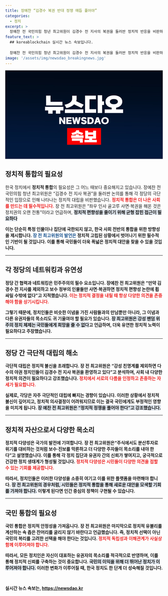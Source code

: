 ```yaml
---
title: 장예찬 “김경수 복권 반대 정쟁 매듭 풀어야”
categories:
  - 정치
excerpt: >
  장예찬 전 국민의힘 청년 최고위원이 김경수 전 지사의 복권을 둘러싼 정치적 반응을 비판하며, 속 좁은 잔머리 대신 국민통합을 고려하라고 촉구했다. 그는 복권이 정치적 편향을 해소하고 건강한 야권을 만들 것이라 강조했다. 정치의 혁신이 필요한 시점!
feature_text: >
  ## koreablockchain 실시간 뉴스 속보입니다.

  장예찬 전 국민의힘 청년 최고위원이 김경수 전 지사의 복권을 둘러싼 정치적 반응을 비판하며, 속 좁은 잔머리 대신 국민통합을 고려하라고 촉구했다. 그는 복권이 정치적 편향을 해소하고 건강한 야권을 만들 것이라 강조했다. 정치의 혁신이 필요한 시점!
image: '/assets/img/newsdao_breakingnews.jpg'
---
```


<p><img src="/assets/img/newsdao_breakingnews.jpg" alt="koreablockchain 속보" /></p>

<h2 data-ke-size="size26">정치적 통합의 필요성</h2>

<p data-ke-size="size16">한국 정치에서 <b>정치적 통합</b>의 필요성은 그 어느 때보다 중요해지고 있습니다. 장예찬 전 국민의힘 청년 최고위원은 “김경수 전 지사 복권”을 둘러싼 논의를 통해 각 정당의 극단적인 입장으로 인해 나타나는 정치적 대립을 비판했습니다. <b><span style="color: #ee2323;">정치적 통합은 더 나은 사회를 만드는 데 필수적입니다.</span></b> 장 전 최고위원은 “좌우 인사 골고루 사면·복권을 해온 것은 정치권의 오랜 전통”이라고 언급하며, <b><span style="background-color: #21538527;">정치적 편향성을 줄이기 위해 균형 잡힌 접근이 필요하다</span></b고 강조했습니다.</p>

<p data-ke-size="size16">이는 단순히 특정 인물이나 집단에 국한되지 않고, 한국 사회 전반의 통합을 위한 방향성을 제시합니다. <b><span style="color: #1a5490;">장 전 최고위원의 발언은 </span></b>정치적 고립된 상황에서 벗어나기 위한 필수적인 기반이 될 것입니다. 이를 통해 국민들이 더욱 폭넓은 정치적 대안을 찾을 수 있을 것입니다.</p>

<hr/>

<h2 data-ke-size="size26">각 정당의 네트워킹과 유연성</h2>

<p data-ke-size="size16"><b>정당 간 협력과 네트워킹은 민주주의의 필수 요소입니다.</b> 장예찬 전 최고위원은 “만약 김경수 전 지사를 제외하고 보수 정부의 인물들만 사면·복권하면 정치적 편향성 논란에 휩싸일 수밖에 없다”고 지적했습니다. <b><span style="color: #ee2323;">이는 정치적 결정을 내릴 때 항상 다양한 의견을 존중해야 함을 상기시킵니다.</span></b></p>

<p data-ke-size="size16">그렇기 때문에, 정치인들은 비슷한 이념을 가진 사람들과의 만남뿐만 아니라, 그 이념과 다른 유권자들의 목소리도 귀 기울여야 할 필요가 있습니다. <b><span style="background-color: #21538527;">장 최고위원은 강성 팬덤 위주의 정치 체제는 국민들에게 희망을 줄 수 없다</span></b>고 언급하며, 더욱 유연한 정치적 노력이 필요하다고 주장했습니다.</p>

<hr/>

<h2 data-ke-size="size26">정당 간 극단적 대립의 해소</h2>

<p data-ke-size="size16"><b>극단적 대립은 정치적 불신을 초래합니다.</b> 장 전 최고위원은 “강성 친명계를 제외하면 다수의 야권 정치인들이 김경수 전 지사 복권을 환영하고 있다”고 분석하며, 사회 내 다양한 정치적 의견이 필요하다고 강조했습니다. <b><span style="color: #ee2323;">정치에서 서로의 다름을 인정하고 존중하는 자세가 필요합니다.</span></b></p>

<p data-ke-size="size16">실제로, 각당은 자주 극단적인 대립에 빠지는 경향이 있습니다. 이러한 상황에서 정치적 불신이 깊어지고, 정치적 의사결정이 어려워지므로 이는 결국 국민에게도 부정적인 영향을 미치게 됩니다. <b><span style="background-color: #21538527;">장 예찬 전 최고위원은 “정치적 정쟁을 풀어야 한다”고 강조했습니다.</span></b></p>

<hr/>

<h2 data-ke-size="size26">정치적 자산으로서 다양한 목소리</h2>

<p data-ke-size="size16"><b>정치적 다양성은 국가의 발전에 기여합니다.</b> 장 전 최고위원은“주식에서도 분산투자로 위기를 대비하는 것처럼 보수·진보를 막론하고 더 다양한 주자들이 목소리를 내야 한다”고 설명했습니다. 이를 통해 각 정치 집단과 유권자 간의 신뢰가 쌓여지고, 궁극적으로 건강한 정치 생태계가 형성될 것입니다. <b><span style="color: #ee2323;">정치적 다양성은 시민들이 다양한 의견을 접할 수 있는 기회를 제공합니다.</span></b></p>

<p data-ke-size="size16">따라서, 정치인들은 이러한 다양성을 소중히 여기고 이를 위한 플랫폼을 마련해야 합니다. <b><span style="background-color: #21538527;">장 전 최고위원의 경우처럼, 시민들은 정치적 통합을 통해 새로운 대안을 모색할 기회를 가져야 합니다.</span></b> 이렇게 된다면 인간 중심의 정책이 구현될 수 있습니다.</p>

<hr/>

<h2 data-ke-size="size26">국민 통합의 필요성</h2>

<p data-ke-size="size16"><b>국민 통합은 정치적 안정성을 가져옵니다.</b> 장 전 최고위원은 마지막으로 정치적 유불리를 계산하는 속 좁은 잔머리를 굴리지 않기 바란다고 언급했습니다. 즉, 정치적 선택이 아닌 국민의 복리를 고려한 선택을 해야 한다는 것입니다. <b><span style="color: #ee2323;">정치적 독립성과 이해관계가 사실상 함께 이루어져야 합니다.</span></b></p>

<p data-ke-size="size16">따라서, 모든 정치인은 자신이 대표하는 유권자의 목소리를 적극적으로 반영하며, 이를 통해 정치적 신뢰를 구축하는 것이 중요합니다. <b><span style="background-color: #21538527;">국민의 이익을 위해 더 뛰어난 정치가 이루어져야 합니다.</span></b> 이러한 변화가 이루어질 때, 한국 정치도 한 단계 더 성숙해질 것입니다.</p>

<p data-ke-size="size16">&nbsp;</p>
실시간 뉴스 속보는, <a href="https://newsdao.kr" rel="dofollow">https://newsdao.kr</a>


